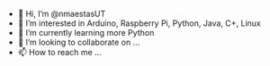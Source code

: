 - 👋 Hi, I’m @nmaestasUT
- 👀 I’m interested in Arduino, Raspberry Pi, Python, Java, C+, Linux
- 🌱 I’m currently learning more Python
- 💞️ I’m looking to collaborate on ...
- 📫 How to reach me ...

<!---
nmaestasUT/nmaestasUT is a ✨ special ✨ repository because its `README.md` (this file) appears on your GitHub profile.
You can click the Preview link to take a look at your changes.
--->
